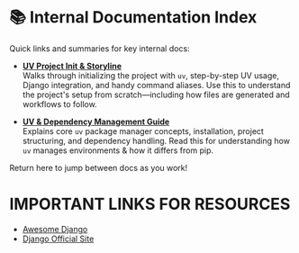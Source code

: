 
# 📚 Internal Documentation Index

Quick links and summaries for key internal docs:

- [**UV Project Init & Storyline**](documentation/27-10-2025-005-story_line.md)  
  Walks through initializing the project with `uv`, step-by-step UV usage, Django integration, and handy command aliases. Use this to understand the project's setup from scratch—including how files are generated and workflows to follow.

- [**UV & Dependency Management Guide**](documentation/27-10-2025-001-README.md)  
  Explains core `uv` package manager concepts, installation, project structuring, and dependency handling. Read this for understanding how `uv` manages environments & how it differs from pip.

Return here to jump between docs as you work!


# IMPORTANT LINKS FOR RESOURCES
- [Awesome Django](https://awesomedjango.org/)
- [Django Official Site](https://www.djangoproject.com/)
